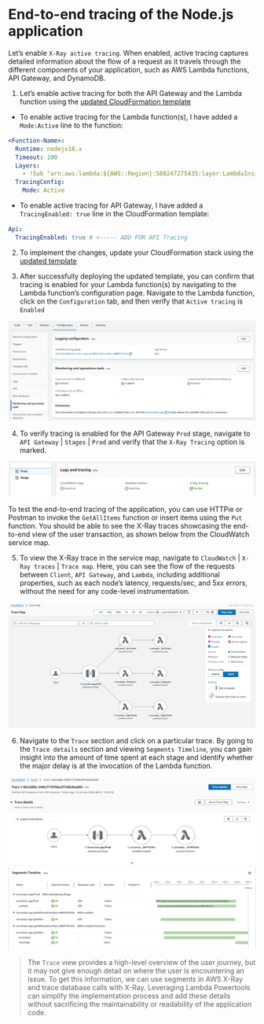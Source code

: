 # End-to-end tracing of the Node.js application

Let’s enable `X-Ray active tracing`. When enabled, active tracing captures detailed information about the flow of a request as it travels through the different components of your application, such as AWS Lambda functions, API Gateway, and DynamoDB.

1. Let’s enable active tracing for both the API Gateway and the Lambda function using the [updated CloudFormation template](../template-tracing-enabled.yaml)

- To enable active tracing for the Lambda function(s), I have added a `Mode:Active` line to the function:

```yaml
<Function-Name>:
  Runtime: nodejs16.x
  Timeout: 100
  Layers:
    - !Sub "arn:aws:lambda:${AWS::Region}:580247275435:layer:LambdaInsightsExtension:53"
  TracingConfig:
    Mode: Active
```

- To enable active tracing for API Gateway, I have added a `TracingEnabled: true` line in the CloudFormation template:

```yaml
Api:
  TracingEnabled: true # <----- ADD FOR API Tracing
```

2. To implement the changes, update your CloudFormation stack using the [updated template](../template-tracing-enabled.yaml)

3. After successfully deploying the updated template, you can confirm that tracing is enabled for your Lambda function(s) by navigating to the Lambda function’s configuration page. Navigate to the Lambda function, click on the `Configuration` tab, and then verify that `Active tracing` is `Enabled`

![lambda-enabled](/images/lambda-enabled.png)

4. To verify tracing is enabled for the API Gateway `Prod` stage, navigate to `API Gateway` | `Stages` | `Prod` and verify that the `X-Ray Tracing` option is marked.

![api-gate-enabled](/images/api-gate-enabled.png)

To test the end-to-end tracing of the application, you can use HTTPie or Postman to invoke the `GetAllItems` function or insert items using the `Put` function. You should be able to see the X-Ray traces showcasing the end-to-end view of the user transaction, as shown below from the CloudWatch service map.

5. To view the X-Ray trace in the service map, navigate to `CloudWatch` | `X-Ray traces` | `Trace map`. Here, you can see the flow of the requests between `Client`, `API Gateway`, and `Lambda`, including additional properties, such as each node’s latency, requests/sec, and 5xx errors, without the need for any code-level instrumentation.

![trace-map](/images/trace-map.png)

6. Navigate to the `Trace` section and click on a particular trace. By going to the `Trace details` section and viewing `Segments Timeline`, you can gain insight into the amount of time spent at each stage and identify whether the major delay is at the invocation of the Lambda function.

![trace-details](/images/trace-details.png)
![segments-timeline](/images/segments-timeline.png)

> The `Trace` view provides a high-level overview of the user journey, but it may not give enough detail on where the user is encountering an issue. To get this information, we can use segments in AWS X-Ray and trace database calls with X-Ray. 
> Leveraging Lambda Powertools can simplify the implementation process and add these details without sacrificing the maintainability or readability of the application code.